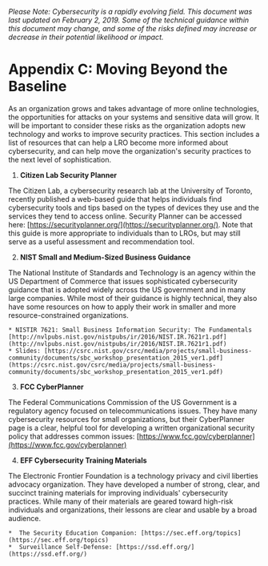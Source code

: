 _Please Note: Cybersecurity is a rapidly evolving field. This document was last updated on February 2, 2019. Some of the technical guidance within this document may change, and some of the risks defined may increase or decrease in their potential likelihood or impact._

# Appendix C: Moving Beyond the Baseline

As an organization grows and takes advantage of more online technologies, the opportunities for attacks on your systems and sensitive data will grow. It will be important to consider these risks as the organization adopts new technology and works to improve security practices. This section includes a list of resources that can help a LRO become more informed about cybersecurity, and can help move the organization's security practices to the next level of sophistication.

1. **Citizen Lab Security Planner**

The Citizen Lab, a cybersecurity research lab at the University of Toronto, recently published a web-based guide that helps individuals find cybersecurity tools and tips based on the types of devices they use and the services they tend to access online. Security Planner can be accessed here: [https://securityplanner.org/](https://securityplanner.org/). Note that this guide is more appropriate to individuals than to LROs, but may still serve as a useful assessment and recommendation tool.

2. **NIST Small and Medium-Sized Business Guidance**

The National Institute of Standards and Technology is an agency within the US Department of Commerce that issues sophisticated cybersecurity guidance that is adopted widely across the US government and in many large companies. While most of their guidance is highly technical, they also have some resources on how to apply their work in smaller and more resource-constrained organizations. 

    * NISTIR 7621: Small Business Information Security: The Fundamentals [http://nvlpubs.nist.gov/nistpubs/ir/2016/NIST.IR.7621r1.pdf](http://nvlpubs.nist.gov/nistpubs/ir/2016/NIST.IR.7621r1.pdf)
    * Slides: [https://csrc.nist.gov/csrc/media/projects/small-business-community/documents/sbc_workshop_presentation_2015_ver1.pdf](https://csrc.nist.gov/csrc/media/projects/small-business-community/documents/sbc_workshop_presentation_2015_ver1.pdf)

3. **FCC CyberPlanner**

The Federal Communications Commission of the US Government is a regulatory agency focused on telecommunications issues. They have many cybersecurity resources for small organizations, but their CyberPlanner page is a clear, helpful tool for developing a written organizational security policy that addresses common issues: [https://www.fcc.gov/cyberplanner](https://www.fcc.gov/cyberplanner)

4. **EFF Cybersecurity Training Materials**

The Electronic Frontier Foundation is a technology privacy and civil liberties advocacy organization. They have developed a number of strong, clear, and succinct training materials for improving individuals' cybersecurity practices. While many of their materials are geared toward high-risk individuals and organizations, their lessons are clear and usable by a broad audience.

    *  The Security Education Companion: [https://sec.eff.org/topics](https://sec.eff.org/topics)
    *  Surveillance Self-Defense: [https://ssd.eff.org/](https://ssd.eff.org/)

  
